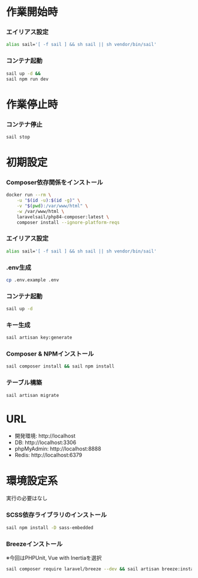 # 作業開始時
### エイリアス設定
```Bash
alias sail='[ -f sail ] && sh sail || sh vendor/bin/sail'
```
### コンテナ起動
```Bash
sail up -d &&
sail npm run dev
```

# 作業停止時
### コンテナ停止
```Bash
sail stop
```

# 初期設定
### Composer依存関係をインストール
```Bash
docker run --rm \
    -u "$(id -u):$(id -g)" \
    -v "$(pwd):/var/www/html" \
    -w /var/www/html \
    laravelsail/php84-composer:latest \
    composer install --ignore-platform-reqs
```
### エイリアス設定
```Bash
alias sail='[ -f sail ] && sh sail || sh vendor/bin/sail'
```
### .env生成
```Bash
cp .env.example .env
```
### コンテナ起動
```Bash
sail up -d
```
### キー生成
```Bash
sail artisan key:generate
```
### Composer & NPMインストール
```Bash
sail composer install && sail npm install
```
### テーブル構築
```Bash
sail artisan migrate
```

# URL
+ 開発環境: http://localhost
+ DB: http://localhost:3306
+ phpMyAdmin: http://localhost:8888
+ Redis: http://localhost:6379

# 環境設定系
実行の必要はなし
### SCSS依存ライブラリのインストール
```Bash
sail npm install -D sass-embedded
```
### Breezeインストール
※今回はPHPUnit, Vue with Inertiaを選択
```Bash
sail composer require laravel/breeze --dev && sail artisan breeze:install
```
